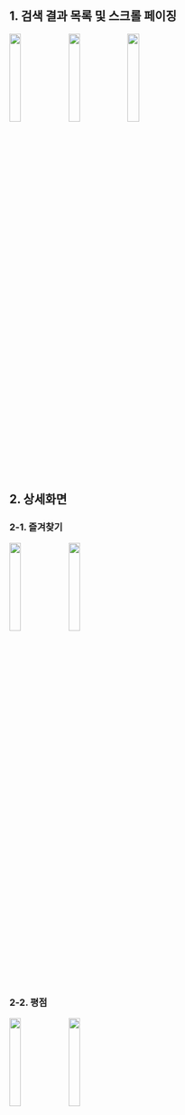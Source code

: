 ## 1. 검색 결과 목록 및 스크롤 페이징
<img src="https://github.com/kgun90/MEMOment/assets/30033658/578db25e-a502-4413-9dbe-08d596722955" width="20%">
<img src="https://github.com/kgun90/MEMOment/assets/30033658/b34b25f8-20a8-4e58-ade0-c1bc6a0536d3" width="20%">
<img src="https://github.com/kgun90/MEMOment/assets/30033658/cf63fa43-4cf8-4ead-bb31-4e1182c781d1" width="20%">


## 2. 상세화면 

### 2-1. 즐겨찾기
<img src="https://github.com/kgun90/MEMOment/assets/30033658/c84507ba-bbd5-43f8-8f07-056e1ab23ea2" width="20%">
<img src="https://github.com/kgun90/MEMOment/assets/30033658/21e333d2-b580-42e9-a219-23a463017a4b" width="20%">

### 2-2. 평점
<img src="https://github.com/kgun90/MEMOment/assets/30033658/3e2fb93e-7a82-4729-a04b-edbe7ec0b3d6" width="20%">
<img src="https://github.com/kgun90/MEMOment/assets/30033658/2b844891-babe-40bb-a384-c4880e3f21c6" width="20%">




